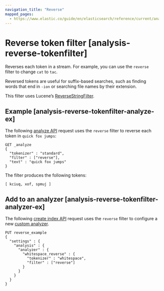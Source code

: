 ```yaml
---
navigation_title: "Reverse"
mapped_pages:
  - https://www.elastic.co/guide/en/elasticsearch/reference/current/analysis-reverse-tokenfilter.html
---
```


# Reverse token filter [analysis-reverse-tokenfilter]


Reverses each token in a stream. For example, you can use the `reverse` filter to change `cat` to `tac`.

Reversed tokens are useful for suffix-based searches, such as finding words that end in `-ion` or searching file names by their extension.

This filter uses Lucene’s [ReverseStringFilter](https://lucene.apache.org/core/10_0_0/analysis/common/org/apache/lucene/analysis/reverse/ReverseStringFilter.md).

## Example [analysis-reverse-tokenfilter-analyze-ex]

The following [analyze API](https://www.elastic.co/docs/api/doc/elasticsearch/operation/operation-indices-analyze) request uses the `reverse` filter to reverse each token in `quick fox jumps`:

```console
GET _analyze
{
  "tokenizer" : "standard",
  "filter" : ["reverse"],
  "text" : "quick fox jumps"
}
```

The filter produces the following tokens:

```text
[ kciuq, xof, spmuj ]
```


## Add to an analyzer [analysis-reverse-tokenfilter-analyzer-ex]

The following [create index API](https://www.elastic.co/docs/api/doc/elasticsearch/operation/operation-indices-create) request uses the `reverse` filter to configure a new [custom analyzer](docs-content://manage-data/data-store/text-analysis/create-custom-analyzer.md).

```console
PUT reverse_example
{
  "settings" : {
    "analysis" : {
      "analyzer" : {
        "whitespace_reverse" : {
          "tokenizer" : "whitespace",
          "filter" : ["reverse"]
        }
      }
    }
  }
}
```


